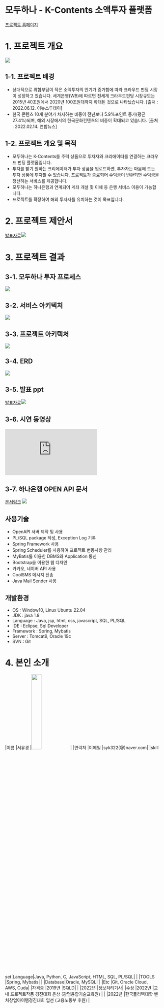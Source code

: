 # 모두하나 - K-Contents 소액투자 플랫폼

[프로젝트 홈페이지](https://koposoftware.github.io/2022_8_ykseo/)

# 1. 프로젝트 개요
<img src="발표자료-001.png"/>

## 1-1. 프로젝트 배경
- 상대적으로 위험부담이 적은 소액투자의 인기가 증가함에 따라 크라우드 펀딩 시장이 성장하고 있습니다. 세계은행(WB)에 따르면 전세계 크라우드펀딩 시장규모는 2015년 40조원에서 2020년 100조원대까지 확대된 것으로 나타났습니다. [출처 : 2022.06.12. 이뉴스투데이]
- 한국 콘텐츠 10개 분야가 차지하는 비중이 전년보다 5.9%포인트 증가(평균 27.4%)되며, 해외 시장에서의 한국문화컨텐츠의 비중이 확대되고 있습니다. [출처 : 2022.02.14. 연합뉴스]

## 1-2. 프로젝트 개요 및 목적
- 모두하나는 K-Contents를 주력 상품으로 투자자와 크리에이터를 연결하는 크라우드 펀딩 플랫폼입니다.
- 투자를 받기 원하는 크리에이터가 투자 상품을 업로드하면, 투자자는 마음에 드는 투자 상품에 투자할 수 있습니다. 프로젝트가 종료되어 수익금이 반환되면 수익금을 정산하는 서비스를 제공합니다.
- 모두하나는 하나은행과 연계되어 계좌 개설 및 이체 등 은행 서비스 이용이 가능합니다.
- 프로젝트를 확장하여 해외 투자자를 유치하는 것이 목표입니다. 

# 2. 프로젝트 제안서
[발표자료<img src="발표자료-001.png"/>](/2260341011_서유경_제안서.pdf)<br>


# 3. 프로젝트 결과
## 3-1. 모두하나 투자 프로세스
<img src="fund_process.png"/><br>
## 3-2. 서비스 아키텍처
<img src="service_architecture.png"/><br>
## 3-3. 프로젝트 아키텍처
<img src="project_architecture.png"/><br>
## 3-4. ERD
<img src="erd.png"/><br>

## 3-5. 발표 ppt 
[발표자료<img src="발표자료-001.png"/>](/2260341011_서유경_발표자료.pptx)<br>

## 3-6. 시연 동영상 
<iframe src="https://www.youtube.com/embed/kIhcEC27FOY" title="한국폴리텍대학 광명융합기술교육원 2260341011 서유경 - 최종 프로젝트 시연영상" frameborder="0" allow="accelerometer; autoplay; clipboard-write; encrypted-media; gyroscope; picture-in-picture" allowfullscreen></iframe>

## 3-7. 하나은행 OPEN API 문서
[문서링크](https://summer-run-769.notion.site/HanaBank-2b896d4edcd641c584db929fc8341848)
<img src="api_doc.png"/><br>


## 사용기술
- OpenAPI 서버 제작 및 사용
- PL/SQL package 작성, Exception Log 기록
- Spring Framework 사용
- Spring Scheduler를 사용하여 프로젝트 변동사항 관리
- MyBatis롤 이용한 DBMS와 Application 통신
- Bootstrap을 이용한 웹 디자인
- 카카오, 네이버 API 사용
- CoolSMS 메시지 전송
- Java Mail Sender 사용

## 개발환경
- OS : Window10, Linux Ubuntu 22.04
- JDK : java 1.8
- Language : Java, jsp, html, css, javascript, SQL, PL/SQL
- IDE : Eclipse, Sql Developer
- Framework : Spring, Mybatis
- Server : Tomcat9, Oracle 19c
- SVN : Git




# 4. 본인 소개

|이름      |서유경    |<img src="ykseo.jpg" style="width:25%"/>|
|연락처     |이메일    |syk322(@)naver.com|
|skill set|Language|Java, Python, C, JavaScript, HTML, SQL, PL/SQL|
|         |TOOLS   |Spring, Mybatis|
|         |Database|Oracle, MySQL|
|         |Etc     |Git, Oracle Cloud, AWS, Cuda|
|자격증     |2019년   |SQLD|
|         |2022년   |정보처리기사|
|수상      |2022년   |교내 프로젝트작품 경진대회 은상 (광명융합기술교육원) |
|         |2022년   |한국폴리텍대학 벤처창업아이템경진대회 입선 (고용노동부 후원)  |

